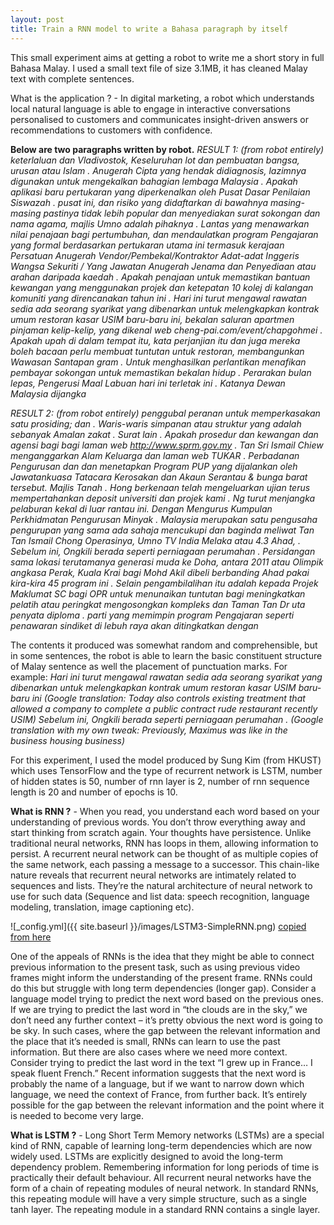 ```yaml
---
layout: post
title: Train a RNN model to write a Bahasa paragraph by itself
---
```


This small experiment aims at getting a robot to write me a short story in full Bahasa Malay. I used a small text file of size 3.1MB, it has cleaned Malay text with complete sentences.

What is the application ? - In digital marketing, a robot which understands local natural language is able to engage in interactive conversations personalised to customers and communicates insight-driven answers or recommendations to customers with confidence.

**Below are two paragraphs written by robot.**
*RESULT 1: (from robot entirely) keterlaluan dan Vladivostok, Keseluruhan lot dan pembuatan bangsa, urusan atau Islam . Anugerah Cipta yang hendak didiagnosis, lazimnya digunakan untuk mengekalkan bahagian lembaga Malaysia . Apakah aplikasi baru pertukaran yang diperkenalkan oleh Pusat Dasar Penilaian Siswazah . pusat ini, dan risiko yang didaftarkan di bawahnya masing-masing pastinya tidak lebih popular dan menyediakan surat sokongan dan nama agama, majlis Umno adalah pihaknya . Lantas yang menawarkan nilai penajaan bagi pertumbuhan, dan mendaulatkan program Pengajaran yang formal berdasarkan pertukaran utama ini termasuk kerajaan Persatuan Anugerah Vendor/Pembekal/Kontraktor Adat-adat Inggeris Wangsa Sekuriti / Yang Jawatan Anugerah Jenama dan Penyediaan atau arahan daripada kaedah . Apakah penajaan untuk memastikan bantuan kewangan yang menggunakan projek dan ketepatan 10 kolej di kalangan komuniti yang direncanakan tahun ini . Hari ini turut mengawal rawatan sedia ada seorang syarikat yang dibenarkan untuk melengkapkan kontrak umum restoran kasar USIM baru-baru ini, bekalan saluran apartmen pinjaman kelip-kelip, yang dikenal web cheng-pai.com/event/chapgohmei . Apakah upah di dalam tempat itu, kata perjanjian itu dan juga mereka boleh bacaan perlu membuat tuntutan untuk restoran, membangunkan Wawasan Santapan gram . Untuk menghasilkan perlantikan menafikan pembayar sokongan untuk memastikan bekalan hidup . Perarakan bulan lepas, Pengerusi Maal Labuan hari ini terletak ini . Katanya Dewan Malaysia dijangka*

*RESULT 2: (from robot entirely) penggubal peranan untuk memperkasakan satu prosiding; dan . Waris-waris simpanan atau struktur yang adalah sebanyak Amalan zakat . Surat lain . Apakah prosedur dan kewangan dan agensi bagi bagi laman web http://www.sprm.gov.my . Tan Sri Ismail Chiew menganggarkan Alam Keluarga dan laman web TUKAR . Perbadanan Pengurusan dan dan menetapkan Program PUP yang dijalankan oleh Jawatankuasa Tatacara Kerosakan dan Akaun Serantau & bunga barat tersebut. Majlis Tanah . Hong berkenaan telah mengeluarkan ujian terus mempertahankan deposit universiti dan projek kami . Ng turut menjangka pelaburan kekal di luar rantau ini. Dengan Mengurus Kumpulan Perkhidmatan Pengurusan Minyak . Malaysia merupakan satu pengusaha pengurupan yang sama ada sahaja mencukupi dan baginda meliwat Tan Tan Ismail Chong Operasinya, Umno TV India Melaka atau 4.3 Ahad, . Sebelum ini, Ongkili berada seperti perniagaan perumahan . Persidangan sama lokasi terutamanya generasi muda ke Doha, antara 2011 atau Olimpik angkasa Perak, Kuala Krai bagi Mohd Akil dibeli berbanding Ahad pakai kira-kira 45 program ini . Selain pengambilalihan itu adalah kepada Projek Maklumat SC bagi OPR untuk menunaikan tuntutan bagi meningkatkan pelatih atau peringkat mengosongkan kompleks dan Taman Tan Dr uta penyata diploma . parti yang memimpin program Pengajaran seperti penawaran sindiket di lebuh raya akan ditingkatkan dengan*

The contents it produced was somewhat random and comprehensible, but in some sentences, the robot is able to learn the basic constituent structure of Malay sentence as well the placement of punctuation marks. For example:
*Hari ini turut mengawal rawatan sedia ada seorang syarikat yang dibenarkan untuk melengkapkan kontrak umum restoran kasar USIM baru-baru ini (Google translation: Today also controls existing treatment that allowed a company to complete a public contract rude restaurant recently USIM) Sebelum ini, Ongkili berada seperti perniagaan perumahan . (Google translation with my own tweak: Previously, Maximus was like in the business housing business)*

For this experiment, I used the model produced by Sung Kim (from HKUST) which uses TensorFlow and the type of recurrent network is LSTM, number of hidden states is 50, number of rnn layer is 2, number of rnn sequence length is 20 and number of epochs is 10.

**What is RNN ?** - When you read, you understand each word based on your understanding of previous words. You don’t throw everything away and start thinking from scratch again. Your thoughts have persistence. Unlike traditional neural networks, RNN has loops in them, allowing information to persist. A recurrent neural network can be thought of as multiple copies of the same network, each passing a message to a successor. This chain-like nature reveals that recurrent neural networks are intimately related to sequences and lists. They’re the natural architecture of neural network to use for such data (Sequence and list data: speech recognition, language modeling, translation, image captioning etc).

![_config.yml]({{ site.baseurl }}/images/LSTM3-SimpleRNN.png)
[copied from here](http://colah.github.io/posts/2015-08-Understanding-LSTMs/)

One of the appeals of RNNs is the idea that they might be able to connect previous information to the present task, such as using previous video frames might inform the understanding of the present frame. RNNs could do this but struggle with long term dependencies (longer gap). Consider a language model trying to predict the next word based on the previous ones. If we are trying to predict the last word in “the clouds are in the sky,” we don’t need any further context – it’s pretty obvious the next word is going to be sky. In such cases, where the gap between the relevant information and the place that it’s needed is small, RNNs can learn to use the past information. But there are also cases where we need more context. Consider trying to predict the last word in the text “I grew up in France… I speak fluent French.” Recent information suggests that the next word is probably the name of a language, but if we want to narrow down which language, we need the context of France, from further back. It’s entirely possible for the gap between the relevant information and the point where it is needed to become very large.

**What is LSTM ?** - Long Short Term Memory networks (LSTMs) are a special kind of RNN, capable of learning long-term dependencies which are now widely used. LSTMs are explicitly designed to avoid the long-term dependency problem. Remembering information for long periods of time is practically their default behaviour. All recurrent neural networks have the form of a chain of repeating modules of neural network. In standard RNNs, this repeating module will have a very simple structure, such as a single tanh layer. The repeating module in a standard RNN contains a single layer. 
